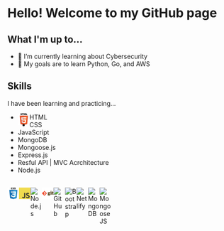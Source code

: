 # Hello! Welcome to my GitHub page

## What I'm up to...

- 🌱 I’m currently learning about Cybersecurity 
- 🥅 My goals are to learn Python, Go, and AWS

## Skills

I have been learning and practicing... 

- HTML <img align="left" alt="HTML5" width="26px" src="https://raw.githubusercontent.com/github/explore/80688e429a7d4ef2fca1e82350fe8e3517d3494d/topics/html/html.png" />
- CSS
- JavaScript
- MongoDB
- Mongoose.js
- Express.js
- Resful API | MVC Acrchitecture
- Node.js

<br />


<img align="left" alt="CSS3" width="26px" src="https://raw.githubusercontent.com/github/explore/80688e429a7d4ef2fca1e82350fe8e3517d3494d/topics/css/css.png" />
<img align="left" alt="JavaScript" width="26px" src="https://raw.githubusercontent.com/github/explore/80688e429a7d4ef2fca1e82350fe8e3517d3494d/topics/javascript/javascript.png" />
<img align="left" alt="Node.js" width="26px" src="https://img.icons8.com/fluency/344/node-js.png" />

<img align="left" alt="Git" width="26px" src="https://raw.githubusercontent.com/github/explore/80688e429a7d4ef2fca1e82350fe8e3517d3494d/topics/git/git.png" />

<img align="left" alt="GitHub" width="26px" src="https://img.icons8.com/color-glass/48/000000/github.png" />

<img align="left" alt="Bootstrap" width="26px" src="https://img.icons8.com/color/344/bootstrap.png" />

<img align="left" alt="Netlify" width="26px" src="https://img.icons8.com/external-tal-revivo-shadow-tal-revivo/344/external-netlify-a-cloud-computing-company-that-offers-hosting-and-serverless-backend-services-for-static-websites-logo-shadow-tal-revivo.png" />

<img align="left" alt="MongoDB" width="26px" src="https://img.icons8.com/color/50/000000/mongodb.png" />

<img align="left" alt="Mongoose JS" width="26px" src="https://avatars.githubusercontent.com/u/7552965?s=280&v=4" />

<br/>


<!--
- 🔭 I’m currently working on ...
- 🌱 I’m currently learning ...
- 👯 I’m looking to collaborate on ...
- 🤔 I’m looking for help with ...
- 💬 Ask me about ...
- 📫 How to reach me: ...
- 😄 Pronouns: ...
- ⚡ Fun fact: ...

- Git
- GitHub
- WSL
- Bash
- VSCode
- Agile | SCRUM methodology
-->
